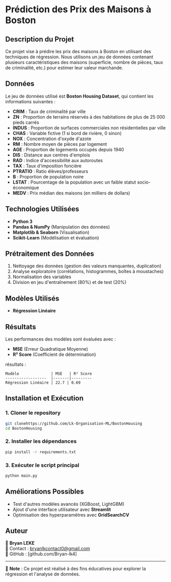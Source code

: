 # Prédiction des Prix des Maisons à Boston

## Description du Projet
Ce projet vise à prédire les prix des maisons à Boston en utilisant des techniques de régression. Nous utilisons un jeu de données contenant plusieurs caractéristiques des maisons (superficie, nombre de pièces, taux de criminalité, etc.) pour estimer leur valeur marchande.

## Données
Le jeu de données utilisé est **Boston Housing Dataset**, qui contient les informations suivantes :
- **CRIM** : Taux de criminalité par ville
- **ZN** : Proportion de terrains réservés à des habitations de plus de 25 000 pieds carrés
- **INDUS** : Proportion de surfaces commerciales non résidentielles par ville
- **CHAS** : Variable fictive (1 si bord de rivière, 0 sinon)
- **NOX** : Concentration d'oxyde d'azote
- **RM** : Nombre moyen de pièces par logement
- **AGE** : Proportion de logements occupés depuis 1940
- **DIS** : Distance aux centres d'emplois
- **RAD** : Indice d'accessibilité aux autoroutes
- **TAX** : Taux d'imposition foncière
- **PTRATIO** : Ratio élèves/professeurs
- **B** : Proportion de population noire
- **LSTAT** : Pourcentage de la population avec un faible statut socio-économique
- **MEDV** : Prix médian des maisons (en milliers de dollars)

## Technologies Utilisées
- **Python 3**
- **Pandas & NumPy** (Manipulation des données)
- **Matplotlib & Seaborn** (Visualisation)
- **Scikit-Learn** (Modélisation et évaluation)

## Prétraitement des Données
1. Nettoyage des données (gestion des valeurs manquantes, duplication)
2. Analyse exploratoire (corrélations, histogrammes, boîtes à moustaches)
3. Normalisation des variables
4. Division en jeu d'entraînement (80%) et de test (20%)

## Modèles Utilisés
- **Régression Linéaire**


## Résultats
Les performances des modèles sont évaluées avec :
- **MSE** (Erreur Quadratique Moyenne)
- **R² Score** (Coefficient de détermination)

résultats :
```
Modèle              | MSE   | R² Score 
------------------  |-------|---------
Régression Linéaire | 22.7 | 0.69    
``` 

## Installation et Exécution
### 1. Cloner le repository
```bash
git clonehttps://github.com/Lk-Organisation-ML/BostonHousing
cd BostonHousing
```
### 2. Installer les dépendances
```bash
pip install -r requirements.txt
```
### 3. Exécuter le script principal
```bash
python main.py
```

## Améliorations Possibles
- Test d'autres modèles avancés (XGBoost, LightGBM)
- Ajout d'une interface utilisateur avec **Streamlit**
- Optimisation des hyperparamètres avec **GridSearchCV**

## Auteur
👤 **Bryan LEKE**  
📧 Contact : bryanlkcontact0@gmail.com  
🔗 GitHub : [github.com/Bryan-lk4]

---

📌 **Note** : Ce projet est réalisé à des fins éducatives pour explorer la régression et l'analyse de données.